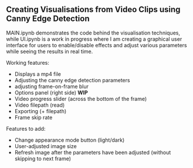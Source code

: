 ## Creating Visualisations from Video Clips using Canny Edge Detection

MAIN.ipynb demonstrates the code behind the visualisation techniques, while UI.ipynb is a work in progress where I am creating a graphical user interface for users to enable/disable effects and adjust various parameters while seeing the results in real time.


Working features:
- Displays a mp4 file
- Adjusting the canny edge detection parameters
- adjusting frame-on-frame blur
- Options panel (right side) **WIP**
- Video progress slider (across the bottom of the frame)
- Video filepath (read)
- Exporting (+ filepath)
- Frame skip rate


Features to add:
- Change appearance mode button (light/dark)
- User-adjusted image size
- Refresh image after the parameters have been adjusted (without skipping to next frame)